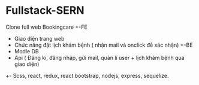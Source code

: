 # Fullstack-SERN
Clone full web Bookingcare
+-FE
+ Giao diện trang web
+ Chức năng đặt lịch khám bệnh ( nhận mail và onclick để xác nhận) 
+-BE
+ Modle DB
+ Api
( Đăng kí, đăng nhập, gửi mail, quản lí user + lịch khám bệnh qua giao diện)

+- Scss, react, redux, react bootstrap, nodejs, express, sequelize. 
